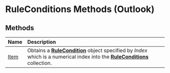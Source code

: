 
# RuleConditions Methods (Outlook)

## Methods



|**Name**|**Description**|
|:-----|:-----|
|[Item](2fc986a5-e77a-e8c9-b8bf-4af85720a771.md)|Obtains a  **[RuleCondition](e03f91c2-2c08-b036-104a-d6246f28bc2d.md)** object specified by _Index_ which is a numerical index into the **[RuleConditions](e8e9a05a-b36b-add2-b294-8cdc5a97e119.md)** collection.|
